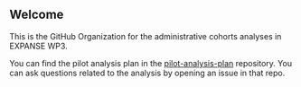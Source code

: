 ## Welcome

This is the GitHub Organization for the administrative cohorts analyses in EXPANSE WP3.

You can find the pilot analysis plan in the [pilot-analysis-plan](https://github.com/expanse-admin-cohorts/pilot-analysis-plan) repository. You can ask questions related to the analysis by opening an issue in that repo.
